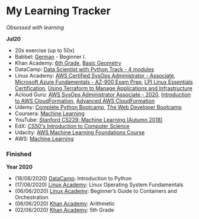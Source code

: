 # My Learning Tracker
*Obsessed with learning*  
  
**Jul20**  
* 20x exercise (up to 50x)
* Babbel: [German](https://my.babbel.com) - Beginner I.
* Khan Academy: [6th Grade](https://www.khanacademy.org/math/cc-sixth-grade-math), [Basic Geometry](https://www.khanacademy.org/math/basic-geo)
* DataCamp: [Data Scientist with Python Track - 4 modules](https://learn.datacamp.com/career-tracks/data-scientist-with-python)
* Linux Academy: [AWS Certified SysOps Administrator - Associate](https://linuxacademy.com/cp/modules/view/id/364), [Microsoft Azure Fundamentals - AZ-900 Exam Prep](https://linuxacademy.com/cp/modules/view/id/330), [LPI Linux Essentials Certification](https://linuxacademy.com/cp/modules/view/id/346), [Using Terraform to Manage Applications and Infrastructure](https://linuxacademy.com/cp/modules/view/id/358)
* Acloud Guru: [AWS SysOps Administrator Associate - 2020](https://learn.acloud.guru/course/aws-certified-sysops-administrator-associate/dashboard), [Introduction to AWS CloudFormation](https://learn.acloud.guru/course/intro-aws-cloudformation/dashboard), [Advanced AWS CloudFormation](https://learn.acloud.guru/course/aws-advanced-cloudformation/dashboard)
* Udemy: [Complete Python Bootcamp](https://www.udemy.com/course/complete-python-bootcamp/), [The Web Developer Bootcamp](https://www.udemy.com/course/the-web-developer-bootcamp/)
* Coursera: [Machine Learning](https://www.coursera.org/learn/machine-learning/home/welcome)
* YouTube: [Stanford CS229: Machine Learning (Autumn 2018)](https://www.youtube.com/playlist?list=PLoROMvodv4rMiGQp3WXShtMGgzqpfVfbU)
* EdX: [CS50's Introduction to Computer Science](https://www.edx.org/course/cs50s-introduction-to-computer-science)
* Udacity: [AWS Machine Learning Foundations Course](https://www.udacity.com/course/aws-machine-learning-foundations--ud090)
* AWS: [Machine Learning](https://aws.amazon.com/training/learning-paths/machine-learning/)
  
### Finished
**Year 2020**
* (18/06/2020) [DataCamp](https://learn.datacamp.com/): Introduction to Python 
* (17/06/2020) [Linux Academy](https://linuxacademy.com/): Linux Operating System Fundamentals
* (06/06/2020) [Linux Academy](https://linuxacademy.com/): Beginner’s Guide to Containers and Orchestration
* (06/06/2020) [Khan Academy](https://www.khanacademy.org/): Arithmetic
* (02/06/2020) [Khan Academy](https://www.khanacademy.org/): 5th Grade 